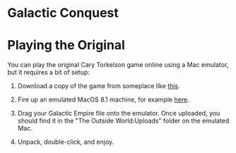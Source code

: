 # Galactic Conquest


# Playing the Original

You can play the original Cary Torkelson game online using a Mac emulator, but it requires a bit of setup:

1. Download a copy of the game from someplace like [this](https://macgui.com/downloads/?file_id=14561).

2. Fire up an emulated MacOS 8.1 machine, for example [here](https://infinitemac.org/1998/Mac%20OS%208.1).

3. Drag your Galactic Empire file onto the emulator.  Once uploaded, you should find it in the "The Outside World:Uploads" folder on the emulated Mac.

4. Unpack, double-click, and enjoy.
